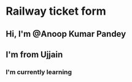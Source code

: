 # Railway ticket form
## Hi, I'm @Anoop Kumar Pandey
## I'm from Ujjain 


### I'm currently learning 
